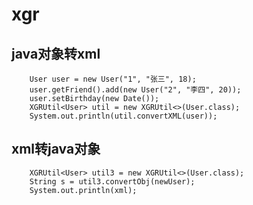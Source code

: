 # xgr
## java对象转xml
        User user = new User("1", "张三", 18);
        user.getFriend().add(new User("2", "李四", 20));
        user.setBirthday(new Date());
        XGRUtil<User> util = new XGRUtil<>(User.class);
        System.out.println(util.convertXML(user));
## xml转java对象
        XGRUtil<User> util3 = new XGRUtil<>(User.class);
        String s = util3.convertObj(newUser);
        System.out.println(xml);

